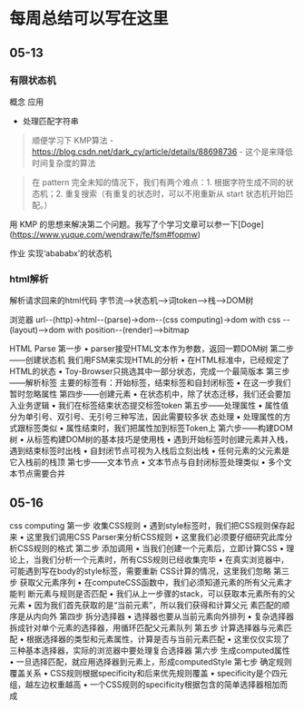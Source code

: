 # 每周总结可以写在这里

## 05-13 
### 有限状态机
概念
应用
- 处理匹配字符串
> 顺便学习下 KMP算法 - https://blog.csdn.net/dark_cy/article/details/88698736 -  这个是来降低时间复杂度的算法

> 在 pattern 完全未知的情况下，我们有两个难点：1. 根据字符生成不同的状态机；2. 重复搜索（有重复的状态时，可以不用重新从 start 状态机开始匹配。）

用 KMP 的思想来解决第二个问题。我写了个学习文章可以参一下[Doge] (https://www.yuque.com/wendraw/fe/fsm#fopmw)

作业
实现‘abababx’的状态机

### html解析

解析请求回来的html代码
字节流-->状态机-->词token-->栈-->DOM树

浏览器
url--(http)->html--(parse)->dom--(css computing)->dom with css --(layout)-->dom with position--(render)-->bitmap

HTML Parse
第一步
• parser接受HTML文本作为参数，返回一颗DOM树
第二步——创建状态机
我们用FSM来实现HTML的分析
• 在HTML标准中，已经规定了HTML的状态
• Toy-Browser只挑选其中一部分状态，完成一个最简版本
第三步——解析标签
主要的标签有：开始标签，结束标签和自封闭标签
• 在这一步我们暂时忽略属性
第四步——创建元素
• 在状态机中，除了状态迁移，我们还会要加入业务逻辑
• 我们在标签结束状态提交标签token
第五步——处理属性
• 属性值分为单引号、双引号、无引号三种写法，因此需要较多状
态处理
• 处理属性的方式跟标签类似
• 属性结束时，我们把属性加到标签Token上
第六步——构建DOM树
• 从标签构建DOM树的基本技巧是使用栈
• 遇到开始标签时创建元素并入栈，遇到结束标签时出栈
• 自封闭节点可视为入栈后立刻出栈
• 任何元素的父元素是它入栈前的栈顶
第七步——文本节点
• 文本节点与自封闭标签处理类似
• 多个文本节点需要合并



## 05-16


css computing
第一步 收集CSS规则
• 遇到style标签时，我们把CSS规则保存起来
• 这里我们调用CSS Parser来分析CSS规则
• 这里我们必须要仔细研究此库分析CSS规则的格式
第二步 添加调用
• 当我们创建一个元素后，立即计算CSS
• 理论上，当我们分析一个元素时，所有CSS规则已经收集完毕
• 在真实浏览器中，可能遇到写在body的style标签，需要重新
CSS计算的情况，这里我们忽略
第三步 获取父元素序列
• 在computeCSS函数中，我们必须知道元素的所有父元素才能判
断元素与规则是否匹配
• 我们从上一步骤的stack，可以获取本元素所有的父元素
• 因为我们首先获取的是“当前元素”，所以我们获得和计算父元
素匹配的顺序是从内向外
第四步 拆分选择器
• 选择器也要从当前元素向外排列
• 复杂选择器拆成针对单个元素的选择器，用循环匹配父元素队列
第五步 计算选择器与元素匹配
• 根据选择器的类型和元素属性，计算是否与当前元素匹配
• 这里仅仅实现了三种基本选择器，实际的浏览器中要处理复合选择器
第六步 生成computed属性
• 一旦选择匹配，就应用选择器到元素上，形成computedStyle
第七步 确定规则覆盖关系
• CSS规则根据specificity和后来优先规则覆盖
• specificity是个四元组，越左边权重越高
• 一个CSS规则的specificity根据包含的简单选择器相加而成
